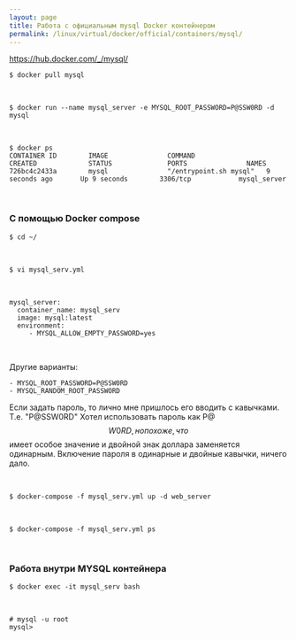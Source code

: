 ```yaml
---
layout: page
title: Работа с официальным mysql Docker контейнером
permalink: /linux/virtual/docker/official/containers/mysql/
---
```




https://hub.docker.com/_/mysql/


    $ docker pull mysql

<br/>

    $ docker run --name mysql_server -e MYSQL_ROOT_PASSWORD=P@SSW0RD -d mysql

<br/>

    $ docker ps
    CONTAINER ID        IMAGE               COMMAND                  CREATED             STATUS              PORTS               NAMES
    726bc4c2433a        mysql               "/entrypoint.sh mysql"   9 seconds ago       Up 9 seconds        3306/tcp            mysql_server



<br/>

### С помощью Docker compose


    $ cd ~/

<br/>

    $ vi mysql_serv.yml

<br/>


    mysql_server:
      container_name: mysql_serv
      image: mysql:latest
      environment:
         - MYSQL_ALLOW_EMPTY_PASSWORD=yes


<br/>


Другие варианты:

    - MYSQL_ROOT_PASSWORD=P@SSW0RD
    - MYSQL_RANDOM_ROOT_PASSWORD


Если задать пароль, то лично мне пришлось его вводить с кавычками. Т.е. "P@SSW0RD"
Хотел использовать пароль как P@$$W0RD, но похоже, что $$ имеет особое значение и двойной знак доллара заменяется одинарным.
Включение пароля в одинарные и двойные кавычки, ничего дало.

<br/>

    $ docker-compose -f mysql_serv.yml up -d web_server

<br/>

    $ docker-compose -f mysql_serv.yml ps

<br/>

### Работа внутри MYSQL контейнера

    $ docker exec -it mysql_serv bash

<br/>

    # mysql -u root
    mysql>
